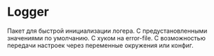 # Logger

Пакет для быстрой инициализации логера. С предустановленными значениями по умолчанию. С хуком на error-file. С возможностью передачи настроек через переменные окружения или конфиг.
